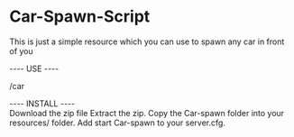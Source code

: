# Car-Spawn-Script
This is just a simple resource which you can use to spawn any car in front of you

---- USE ----

/car <vehicle name>
  
---- INSTALL ----  
Download the zip file
Extract the zip.
Copy the Car-spawn folder into your resources/ folder.
Add start Car-spawn to your server.cfg.
